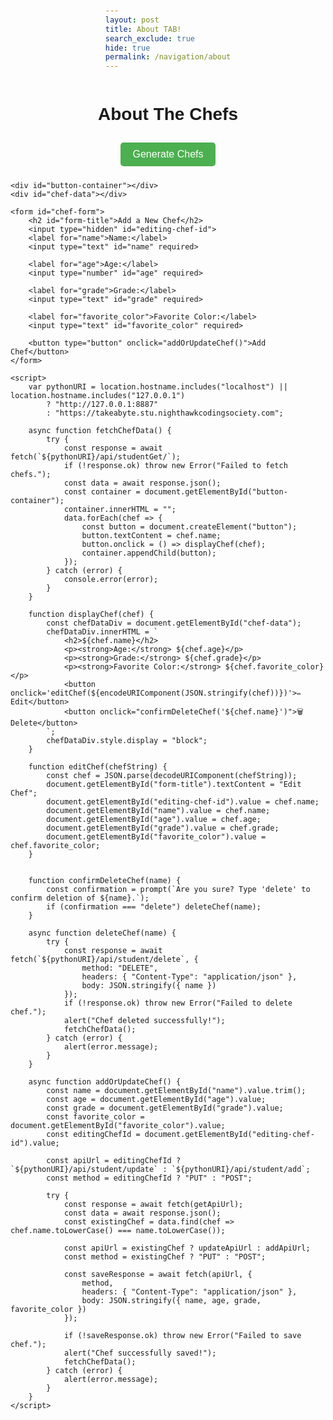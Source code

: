 ```yaml
---
layout: post
title: About TAB!
search_exclude: true
hide: true
permalink: /navigation/about
---
```


<head>
    <meta charset="UTF-8">
    <meta name="viewport" content="width=device-width, initial-scale=1.0">
    <title>Chef Management</title>
    <style>
        body {
            font-family: Arial, sans-serif;
            display: flex;
            flex-direction: column;
            align-items: center;
            margin-top: 50px;
        }
        button {
            padding: 10px 20px;
            font-size: 16px;
            margin: 10px;
            background-color: #4CAF50;
            color: white;
            border: none;
            border-radius: 5px;
            cursor: pointer;
        }
        button:hover {
            background-color: #0056b3;
        }
        #chef-data {
            display: none;
            border: 1px solid #ddd;
            border-radius: 5px;
            background: #f9f9f9;
            padding: 10px;
            text-align: center;
            max-width: 400px;
            z-index: 10;
        }
    </style>
</head>
<body>
    <h1>About The Chefs</h1>
    <button onclick="fetchChefData()">Generate Chefs</button>

    <div id="button-container"></div>
    <div id="chef-data"></div>

    <form id="chef-form">
        <h2 id="form-title">Add a New Chef</h2>
        <input type="hidden" id="editing-chef-id">
        <label for="name">Name:</label>
        <input type="text" id="name" required>
        
        <label for="age">Age:</label>
        <input type="number" id="age" required>
        
        <label for="grade">Grade:</label>
        <input type="text" id="grade" required>
        
        <label for="favorite_color">Favorite Color:</label>
        <input type="text" id="favorite_color" required>
        
        <button type="button" onclick="addOrUpdateChef()">Add Chef</button>
    </form>

    <script>
        var pythonURI = location.hostname.includes("localhost") || location.hostname.includes("127.0.0.1")
            ? "http://127.0.0.1:8887"
            : "https://takeabyte.stu.nighthawkcodingsociety.com";

        async function fetchChefData() {
            try {
                const response = await fetch(`${pythonURI}/api/studentGet/`);
                if (!response.ok) throw new Error("Failed to fetch chefs.");
                const data = await response.json();
                const container = document.getElementById("button-container");
                container.innerHTML = "";
                data.forEach(chef => {
                    const button = document.createElement("button");
                    button.textContent = chef.name;
                    button.onclick = () => displayChef(chef);
                    container.appendChild(button);
                });
            } catch (error) {
                console.error(error);
            }
        }

        function displayChef(chef) {
            const chefDataDiv = document.getElementById("chef-data");
            chefDataDiv.innerHTML = `
                <h2>${chef.name}</h2>
                <p><strong>Age:</strong> ${chef.age}</p>
                <p><strong>Grade:</strong> ${chef.grade}</p>
                <p><strong>Favorite Color:</strong> ${chef.favorite_color}</p>
                <button onclick='editChef(${encodeURIComponent(JSON.stringify(chef))})'>✏️ Edit</button>
                <button onclick="confirmDeleteChef('${chef.name}')">🗑️ Delete</button>
            `;
            chefDataDiv.style.display = "block";
        }

        function editChef(chefString) {
            const chef = JSON.parse(decodeURIComponent(chefString));
            document.getElementById("form-title").textContent = "Edit Chef";
            document.getElementById("editing-chef-id").value = chef.name;
            document.getElementById("name").value = chef.name;
            document.getElementById("age").value = chef.age;
            document.getElementById("grade").value = chef.grade;
            document.getElementById("favorite_color").value = chef.favorite_color;
        }


        function confirmDeleteChef(name) {
            const confirmation = prompt(`Are you sure? Type 'delete' to confirm deletion of ${name}.`);
            if (confirmation === "delete") deleteChef(name);
        }

        async function deleteChef(name) {
            try {
                const response = await fetch(`${pythonURI}/api/student/delete`, {
                    method: "DELETE",
                    headers: { "Content-Type": "application/json" },
                    body: JSON.stringify({ name })
                });
                if (!response.ok) throw new Error("Failed to delete chef.");
                alert("Chef deleted successfully!");
                fetchChefData();
            } catch (error) {
                alert(error.message);
            }
        }

        async function addOrUpdateChef() {
            const name = document.getElementById("name").value.trim();
            const age = document.getElementById("age").value;
            const grade = document.getElementById("grade").value;
            const favorite_color = document.getElementById("favorite_color").value;
            const editingChefId = document.getElementById("editing-chef-id").value;
            
            const apiUrl = editingChefId ? `${pythonURI}/api/student/update` : `${pythonURI}/api/student/add`;
            const method = editingChefId ? "PUT" : "POST";
            
            try {
                const response = await fetch(getApiUrl);
                const data = await response.json();
                const existingChef = data.find(chef => chef.name.toLowerCase() === name.toLowerCase());
                
                const apiUrl = existingChef ? updateApiUrl : addApiUrl;
                const method = existingChef ? "PUT" : "POST";
                
                const saveResponse = await fetch(apiUrl, {
                    method,
                    headers: { "Content-Type": "application/json" },
                    body: JSON.stringify({ name, age, grade, favorite_color })
                });
                
                if (!saveResponse.ok) throw new Error("Failed to save chef.");
                alert("Chef successfully saved!");
                fetchChefData();
            } catch (error) {
                alert(error.message);
            }
        }
    </script>
</body>


